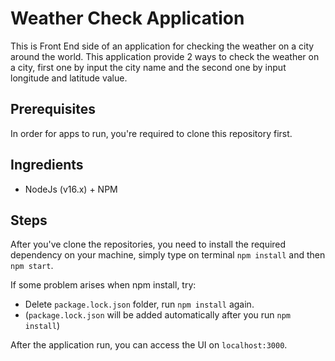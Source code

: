 # Weather Check Application
This is Front End side of an application for checking the weather on a city around the world.
This application provide 2 ways to check the weather on a city, first one by input the city name and the second one by input longitude and latitude value. 

## Prerequisites
In order for apps to run, you're required to clone this repository first.

## Ingredients
- NodeJs (v16.x) + NPM

## Steps
After you've clone the repositories, you need to install the required dependency on your machine, 
simply type on terminal `npm install` and then `npm start`.

If some problem arises when npm install, try:
  - Delete `package.lock.json` folder, run `npm install` again.
  - (`package.lock.json` will be added automatically after you run `npm install`)

After the application run, you can access the UI on `localhost:3000`.